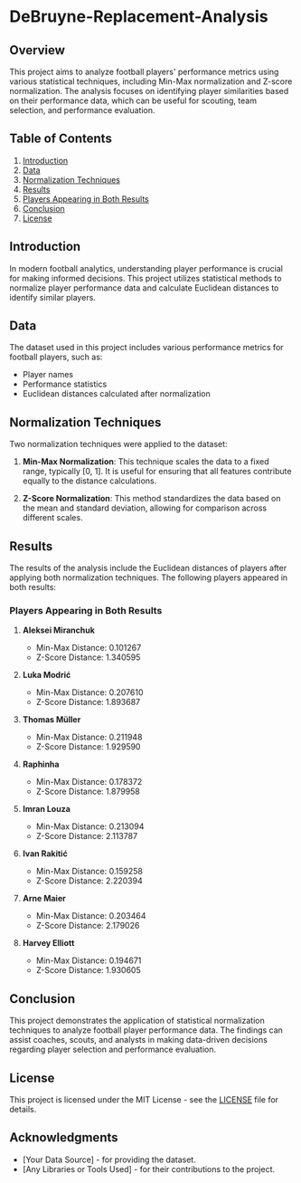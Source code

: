 # DeBruyne-Replacement-Analysis

## Overview

This project aims to analyze football players' performance metrics using various statistical techniques, including Min-Max normalization and Z-score normalization. The analysis focuses on identifying player similarities based on their performance data, which can be useful for scouting, team selection, and performance evaluation.

## Table of Contents

1. [Introduction](#introduction)
2. [Data](#data)
3. [Normalization Techniques](#normalization-techniques)
4. [Results](#results)
5. [Players Appearing in Both Results](#players-appearing-in-both-results)
6. [Conclusion](#conclusion)
7. [License](#license)

## Introduction

In modern football analytics, understanding player performance is crucial for making informed decisions. This project utilizes statistical methods to normalize player performance data and calculate Euclidean distances to identify similar players.

## Data

The dataset used in this project includes various performance metrics for football players, such as:

- Player names
- Performance statistics
- Euclidean distances calculated after normalization

## Normalization Techniques

Two normalization techniques were applied to the dataset:

1. **Min-Max Normalization**: This technique scales the data to a fixed range, typically [0, 1]. It is useful for ensuring that all features contribute equally to the distance calculations.

2. **Z-Score Normalization**: This method standardizes the data based on the mean and standard deviation, allowing for comparison across different scales.

## Results

The results of the analysis include the Euclidean distances of players after applying both normalization techniques. The following players appeared in both results:

### Players Appearing in Both Results

1. **Aleksei Miranchuk**
   - Min-Max Distance: 0.101267
   - Z-Score Distance: 1.340595

2. **Luka Modrić**
   - Min-Max Distance: 0.207610
   - Z-Score Distance: 1.893687

3. **Thomas Müller**
   - Min-Max Distance: 0.211948
   - Z-Score Distance: 1.929590

4. **Raphinha**
   - Min-Max Distance: 0.178372
   - Z-Score Distance: 1.879958

5. **Imran Louza**
   - Min-Max Distance: 0.213094
   - Z-Score Distance: 2.113787

6. **Ivan Rakitić**
   - Min-Max Distance: 0.159258
   - Z-Score Distance: 2.220394

7. **Arne Maier**
   - Min-Max Distance: 0.203464
   - Z-Score Distance: 2.179026

8. **Harvey Elliott**
   - Min-Max Distance: 0.194671
   - Z-Score Distance: 1.930605

## Conclusion

This project demonstrates the application of statistical normalization techniques to analyze football player performance data. The findings can assist coaches, scouts, and analysts in making data-driven decisions regarding player selection and performance evaluation.

## License

This project is licensed under the MIT License - see the [LICENSE](LICENSE) file for details.

## Acknowledgments

- [Your Data Source] - for providing the dataset.
- [Any Libraries or Tools Used] - for their contributions to the project.
